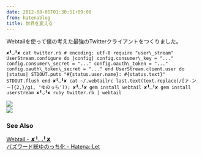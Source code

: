 ```yaml
---
date: 2012-08-05T01:30:51+09:00
from: hatenablog
title: 世界を変える
---
```

Webtailを使って僕の考えた最強のTwitterクライアントをつくりました。

```
✘╹◡╹✘ cat twitter.rb # encoding: utf-8 require "user\_stream" UserStream.configure do |config| config.consumer\_key = "..." config.consumer\_secret = "..." config.oauth\_token = "..." config.oauth\_token\_secret = "..." end UserStream.client.user do |status| STDOUT.puts "#{status.user.name}: #{status.text}" STDOUT.flush end ✘╹◡╹✘ cat ~/.webtailrc last.text(text.replace(/[ァ-ンー]{2,}/gi, 'ゆのっち')); ✘╹◡╹✘ gem install webtail ✘╹◡╹✘ gem install userstream ✘╹◡╹✘ ruby twitter.rb | webtail
```

![](http://dl.dropbox.com/u/5978869/image/20120805_012055.png)  
 ![](http://dl.dropbox.com/u/5978869/image/20120805_030219.png)

### See Also

[Webtail - ✘╹◡╹✘](http://r7kamura.hatenablog.com/entry/2012/08/04/091448)  
[バズワード総ゆのっち化 - Hatena::Let](http://let.hatelabo.jp/cho45/let/gYC-xojZm7SmBQ)


